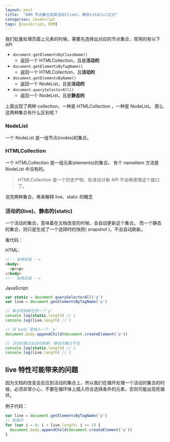 ```yaml
---
layout: post
title:  "DOM 节点集合及其活动(live)、静态(static)之分"
categories: JavaScript
tags: [JavaScript, DOM]
---
```


我们批量处理页面上元素的时候，需要先选择出对应的节点集合，常用的有以下 API

* `document.getElementsByClassName()`
  - 返回一个 HTMLCollection，且是**活动的**
* `document.getElementsByTagName()`
  - 返回一个 HTMLCollection，且**活动的**
* `document.getElementsByName()`
  - 返回一个 NodeList，且是**活动的**
* `document.querySelectorAll()`
  - 返回一个 NodeList，且是**静态的**

上面出现了两种 collection，一种是 HTMLCollection ，一种是 NodeList。
那么这两种集合有什么区别呢？


### NodeList
一个 NodeList 是一组节点(nodes)的集合。

### HTMLCollection
一个 HTMLCollection 是一组元素(elements)的集合。
有个 nameItem 方法是 NodeList 中没有的。

> HTMLCollection 是一个历史产物，标准设计新 API 不会再使用这个接口了。

说完两种集合，再来解释 live、static 的概念

### 活动的(live)、静态的(static)

一个活动的集合，意味着在文档改变的时候，会自动更新这个集合。
而一个静态的集合，则只是生成了一个选择时的快照( snapshot )，不会自动刷新。


看代码：

HTML:

```html
<!-- 省略前面 -->
<body>
  <p><p>
</body>
<!-- 省略后面 -->
```

JavaScript:

```js
var static = document.querySelectorAll('p') 
var live = document.getElementsByTagName('p')

// 集合初始都包含一个`p`
console.log(static.length) // 1
console.log(live.length) // 1

// 往`body`里插入一个 `p`
document.body.appendChild(document.createElement('p'))

// 活动的集合会自动刷新，静态的集合不变
console.log(static.length) // 1
console.log(live.length) // 2  
```

## live 特性可能带来的问题

因为文档的改变会反应到活动的集合上，所以我们在循环处理一个活动的集合的时候，必须非常小心，不要在循环体上插入符合选择条件的元素，否则可能出现死循环。

例子代码：

```js
var live = document.getElementsByTagName('p')
// 死循环
for (var i = 0; i < live.length; i += 1) {
  document.body.appendChild(document.createElement('p'))
}
```

